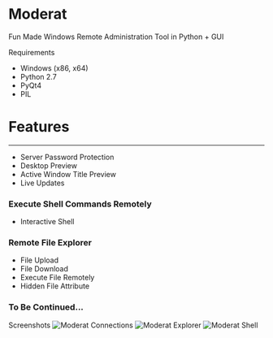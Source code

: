 # Moderat
Fun Made Windows Remote Administration Tool in Python + GUI

Requirements
- Windows (x86, x64)
- Python 2.7
- PyQt4
- PIL

# Features
---
* Server Password Protection
* Desktop Preview
* Active Window Title Preview
* Live Updates
### Execute Shell Commands Remotely
* Interactive Shell
### Remote File Explorer
* File Upload
* File Download
* Execute File Remotely
* Hidden File Attribute
### To Be Continued...

Screenshots
![Moderat Connections](https://github.com/Swordf1sh/Moderat/blob/master/screenshots/connections.png?raw=true)
![Moderat Explorer](https://github.com/Swordf1sh/Moderat/blob/master/screenshots/explorer.PNG?raw=true)
![Moderat Shell](https://github.com/Swordf1sh/Moderat/blob/master/screenshots/shell.PNG?raw=true)
